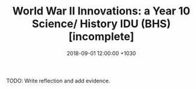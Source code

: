 ﻿---
layout: post
title:  "World War II Innovations: a Year 10 Science/ History IDU (BHS) [incomplete]"
date:   2018-09-01 12:00:00 +1030
categories: MTeach bhsPlacement yr10science
acara: [ACSHE192, ACSHE230, ACSIS206, ACSIS208]
tags: [1-1, 1-2, 2-1, 2-2, 2-3, 2-6, 3-1, 3-2, 3-3, 3-4, 3-6, 4-1, 4-2, 4-3, 6-3]
---




TODO: Write reflection and add evidence.






 







